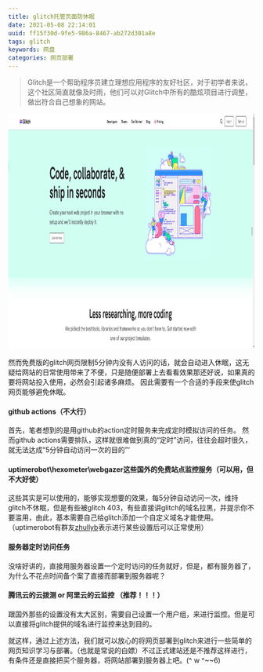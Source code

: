 ```yaml
---
title: glitch托管页面防休眠
date: 2021-05-08 22:14:01
uuid: ff15f30d-9fe5-986a-8467-ab272d301a8e
tags: glitch
keywords: 网盘
categories: 网页部署
---
```


> Glitch是一个帮助程序员建立理想应用程序的友好社区，对于初学者来说，这个社区简直就像及时雨，他们可以对Glitch中所有的酷炫项目进行调整，做出符合自己想象的网站。
<center><img src="/pictures/glitch.png" style="height: 480px;"></center>

然而免费版的glitch网页限制5分钟内没有人访问的话，就会自动进入休眠，这无疑给网站的日常使用带来了不便，只是随便部署上去看看效果那还好说，如果真的要将网站投入使用，必然会引起诸多麻烦。
因此需要有一个合适的手段来使glitch网页能够避免休眠。

#### github actions（不大行）

首先，笔者想到的是用github的action定时服务来完成定时模拟访问的任务。
然而github actions需要排队，这样就很难做到真的“定时”访问，往往会超时很久，就无法达成“5分钟自动访问一次的目的”‘

#### uptimerobot\hexometer\webgazer这些国外的免费站点监控服务（可以用，但不大好使）

这些其实是可以使用的，能够实现想要的效果，每5分钟自动访问一次，维持glitch不休眠，但是有些被glitch 403，有些直接讲glitch的域名拉黑，并提示你不要滥用，由此，基本需要自己给glitch添加一个自定义域名才能使用。（uptimerobot有群友<a href="https://zhullyb.top">zhullyb</a>表示进行某些设置后可以正常使用）

#### 服务器定时访问任务

没啥好讲的，直接用服务器设置一个定时访问的任务就好，但是，都有服务器了，为什么不花点时间备个案了直接而部署到服务器呢？

#### 腾讯云的云拨测 or 阿里云的云监控 （推荐！！！）

跟国外那些的设置没有太大区别，需要自己设置一个用户组，来进行监控。但是可以直接将glitch提供的域名进行监控来达到目的。

就这样，通过上述方法，我们就可以放心的将网页部署到glitch来进行一些简单的网页知识学习与部署。（也就是常说的白嫖）不过正式建站还是不推荐这样进行，有条件还是直接把买个服务器，将网站部署到服务器上吧。(^ w ^~~6)
